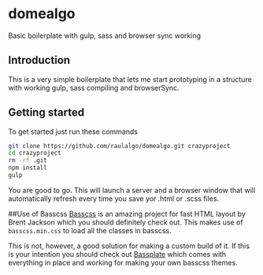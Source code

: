 # domealgo
Basic boilerplate with gulp, sass and browser sync working

## Introduction
This is a very simple boilerplate that lets me start prototyping in a structure with working gulp, sass compiling and browserSync.

## Getting started
To get started just run these commands

``` bash
git clone https://github.com/raulalgo/domealgo.git crazyproject
cd crazyproject
rm -rf .git
npm install
gulp
```

You are good to go. This will launch a server and a browser window that will automatically refresh every time you save yor .html or .scss files.

##Use of Basscss
[Basscss](http://www.basscss.com/) is an amazing project for fast HTML layout by Brent Jackson which you should definitely check out. This makes use of `basscss.min.css` to load all the classes in basscss.

This is not, however, a good solution for making a custom build of it. If this is your intention you should check out [Bassplate](https://github.com/basscss/bassplate) which comes with everything in place and working for making your own basscss themes.
